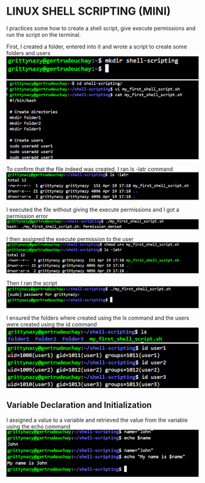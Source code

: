 # LINUX SHELL SCRIPTING (MINI)
I practices some how to create a shell script, give execute permissions and run the script on the terminal.

First, I created a folder, entered into it and wrote a script to create some folders and users
![](./mkdir%20shell-scripting.png)
![](./cd-vi.png)

To confirm that the file indeed was created, I ran ls -latr command
![](./ls%20-latr.png)

I executed the file without giving the execute permissions and I got a permission error
![](./permission%20denied.png)

I then assigned the execute permission to the user
![](./chmod.png)

Then I ran the script
![](./run%20script.png)

I ensured the folders where created using the ls command and the users were created using the id command
![](./ls.png)
![](./id.png)

## Variable Declaration and Initialization
I assigned a value to a variable and retrieved the value from the variable using the echo command
![](./name==john.png)